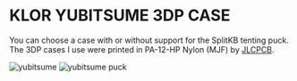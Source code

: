 # KLOR YUBITSUME 3DP CASE

You can choose a case with or without support for the SplitKB tenting puck.\
The 3DP cases I use were printed in PA-12-HP Nylon (MJF) by [JLCPCB](https://jlcpcb.com/).

![yubitsume](../../../../case/docs/images/yubitsume_3dp.png)
![yubitsume puck](../../../../case/docs/images/yubitsume_3dp_puck.png)
